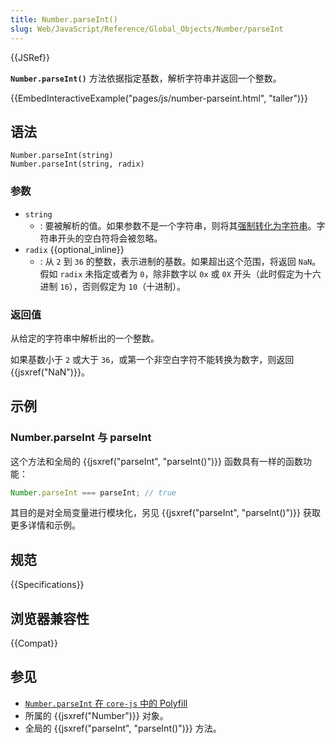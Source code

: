 ```yaml
---
title: Number.parseInt()
slug: Web/JavaScript/Reference/Global_Objects/Number/parseInt
---
```


{{JSRef}}

**`Number.parseInt()`** 方法依据指定基数，解析字符串并返回一个整数。

{{EmbedInteractiveExample("pages/js/number-parseint.html", "taller")}}

## 语法

```js-nolint
Number.parseInt(string)
Number.parseInt(string, radix)
```

### 参数

- `string`
  - : 要被解析的值。如果参数不是一个字符串，则将其[强制转化为字符串](/zh-CN/docs/Web/JavaScript/Reference/Global_Objects/String#字符串强制转换)。字符串开头的空白符将会被忽略。
- `radix` {{optional_inline}}
  - : 从 `2` 到 `36` 的整数，表示进制的基数。如果超出这个范围，将返回 `NaN`。假如 `radix` 未指定或者为 `0`，除非数字以 `0x` 或 `0X` 开头（此时假定为十六进制 `16`），否则假定为 `10`（十进制）。

### 返回值

从给定的字符串中解析出的一个整数。

如果基数小于 `2` 或大于 `36`，或第一个非空白字符不能转换为数字，则返回 {{jsxref("NaN")}}。

## 示例

### Number.parseInt 与 parseInt

这个方法和全局的 {{jsxref("parseInt", "parseInt()")}} 函数具有一样的函数功能：

```js
Number.parseInt === parseInt; // true
```

其目的是对全局变量进行模块化，另见 {{jsxref("parseInt", "parseInt()")}} 获取更多详情和示例。

## 规范

{{Specifications}}

## 浏览器兼容性

{{Compat}}

## 参见

- [`Number.parseInt` 在 `core-js` 中的 Polyfill](https://github.com/zloirock/core-js#ecmascript-number)
- 所属的 {{jsxref("Number")}} 对象。
- 全局的 {{jsxref("parseInt", "parseInt()")}} 方法。
